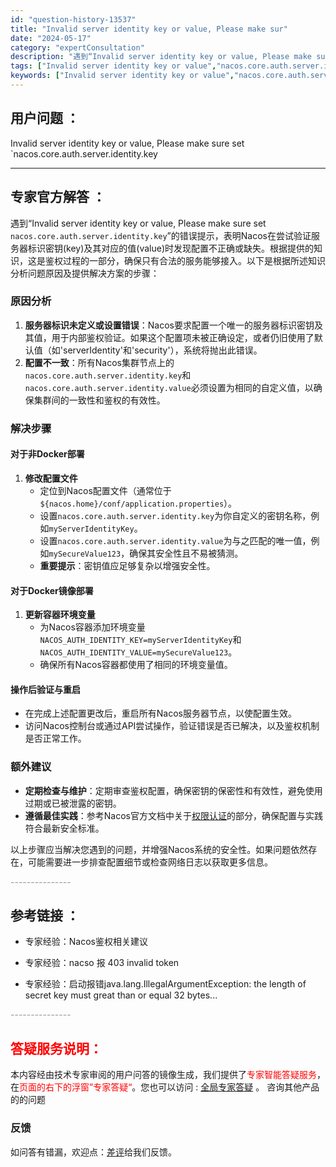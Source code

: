 ```yaml
---
id: "question-history-13537"
title: "Invalid server identity key or value, Please make sur"
date: "2024-05-17"
category: "expertConsultation"
description: "遇到“Invalid server identity key or value, Please make sure set `nacos.core.auth.server.identity.key`”的错误提示，表明Nacos在尝试验证服务器标识密钥(key)及其对应的值(value)时发现配置不正"
tags: ["Invalid server identity key or value","nacos.core.auth.server.identity.key"]
keywords: ["Invalid server identity key or value","nacos.core.auth.server.identity.key"]
---
```


## 用户问题 ： 
 Invalid server identity key or value, Please make sure set `nacos.core.auth.server.identity.key  

---------------
## 专家官方解答 ：

遇到“Invalid server identity key or value, Please make sure set `nacos.core.auth.server.identity.key`”的错误提示，表明Nacos在尝试验证服务器标识密钥(key)及其对应的值(value)时发现配置不正确或缺失。根据提供的知识，这是鉴权过程的一部分，确保只有合法的服务能够接入。以下是根据所述知识分析问题原因及提供解决方案的步骤：

### 原因分析
1. **服务器标识未定义或设置错误**：Nacos要求配置一个唯一的服务器标识密钥及其值，用于内部鉴权验证。如果这个配置项未被正确设定，或者仍旧使用了默认值（如'serverIdentity'和'security'），系统将抛出此错误。
2. **配置不一致**：所有Nacos集群节点上的`nacos.core.auth.server.identity.key`和`nacos.core.auth.server.identity.value`必须设置为相同的自定义值，以确保集群间的一致性和鉴权的有效性。

### 解决步骤
#### 对于非Docker部署
1. **修改配置文件**
   - 定位到Nacos配置文件（通常位于`${nacos.home}/conf/application.properties`）。
   - 设置`nacos.core.auth.server.identity.key`为你自定义的密钥名称，例如`myServerIdentityKey`。
   - 设置`nacos.core.auth.server.identity.value`为与之匹配的唯一值，例如`mySecureValue123`，确保其安全性且不易被猜测。
   - **重要提示**：密钥值应足够复杂以增强安全性。

#### 对于Docker镜像部署
1. **更新容器环境变量**
   - 为Nacos容器添加环境变量`NACOS_AUTH_IDENTITY_KEY=myServerIdentityKey`和`NACOS_AUTH_IDENTITY_VALUE=mySecureValue123`。
   - 确保所有Nacos容器都使用了相同的环境变量值。

#### 操作后验证与重启
- 在完成上述配置更改后，重启所有Nacos服务器节点，以使配置生效。
- 访问Nacos控制台或通过API尝试操作，验证错误是否已解决，以及鉴权机制是否正常工作。

### 额外建议
- **定期检查与维护**：定期审查鉴权配置，确保密钥的保密性和有效性，避免使用过期或已被泄露的密钥。
- **遵循最佳实践**：参考Nacos官方文档中关于[权限认证](https://nacos.io/docs/latest/guide/user/auth/)的部分，确保配置与实践符合最新安全标准。

以上步骤应当解决您遇到的问题，并增强Nacos系统的安全性。如果问题依然存在，可能需要进一步排查配置细节或检查网络日志以获取更多信息。


<font color="#949494">---------------</font> 


## 参考链接 ：

* 专家经验：Nacos鉴权相关建议 
 
 * 专家经验：nacso 报 403 invalid token 
 
 * 专家经验：启动报错java.lang.IllegalArgumentException: the length of secret key must great than or equal 32 bytes... 


 <font color="#949494">---------------</font> 
 


## <font color="#FF0000">答疑服务说明：</font> 

本内容经由技术专家审阅的用户问答的镜像生成，我们提供了<font color="#FF0000">专家智能答疑服务</font>，在<font color="#FF0000">页面的右下的浮窗”专家答疑“</font>。您也可以访问 : [全局专家答疑](https://answer.opensource.alibaba.com/docs/intro) 。 咨询其他产品的的问题

### 反馈
如问答有错漏，欢迎点：[差评](https://ai.nacos.io/user/feedbackByEnhancerGradePOJOID?enhancerGradePOJOId=13918)给我们反馈。
